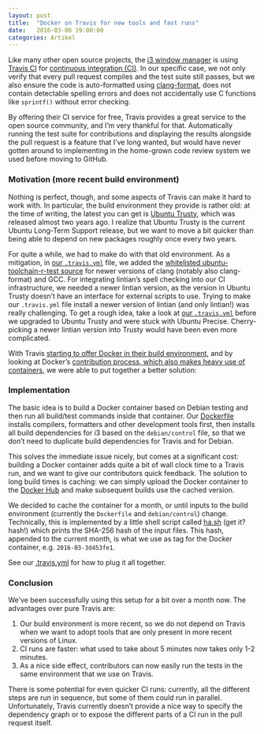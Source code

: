 ```yaml
---
layout: post
title:  "Docker on Travis for new tools and fast runs"
date:   2016-03-06 19:00:00
categories: Artikel
---
```


<p>
Like many other open source projects, the <a href="https://i3wm.org/">i3 window
manager</a> is using <a href="https://travis-ci.org/">Travis CI</a> for <a
href="https://en.wikipedia.org/wiki/Continuous_integration">continuous
integration (CI)</a>. In our specific case, we not only verify that every pull
request compiles and the test suite still passes, but we also ensure the code
is auto-formatted using <a
href="http://clang.llvm.org/docs/ClangFormat.html">clang-format</a>, does not
contain detectable spelling errors and does not accidentally use C functions
like <code>sprintf()</code> without error checking.
</p>

<p>
By offering their CI service for free, Travis provides a great service to the
open source community, and I’m very thankful for that. Automatically running
the test suite for contributions and displaying the results alongside the pull
request is a feature that I’ve long wanted, but would have never gotten around
to implementing in the home-grown code review system we used before moving to
GitHub.
</p>

<h3>Motivation (more recent build environment)</h3>

<p>
Nothing is perfect, though, and some aspects of Travis can make it hard to work
with. In particular, the build environment they provide is rather old: at the
time of writing, the latest you can get is <a
href="https://en.wikipedia.org/wiki/Ubuntu_(operating_system)#Releases">Ubuntu
Trusty</a>, which was released almost two years ago. I realize that Ubuntu
Trusty is the current Ubuntu Long-Term Support release, but we want to move a
bit quicker than being able to depend on new packages roughly once every two
years.
</p>

<p>
For quite a while, we had to make do with that old environment. As a
mitigation, in <a
href="https://github.com/i3/i3/blob/065ce6b8fcd3510033d81f5f3731a765e1324b91/.travis.yml">our
<code>.travis.yml</code></a> file, we added the <a
href="https://github.com/travis-ci/apt-source-whitelist">whitelisted
ubuntu-toolchain-r-test source</a> for newer versions of clang (notably also
clang-format) and GCC. For integrating lintian’s spell checking into our CI
infrastructure, we needed a newer lintian version, as the version in Ubuntu
Trusty doesn’t have an interface for external scripts to use. Trying to make
our <code>.travis.yml</code> file install a newer version of lintian (and only
lintian!) was really challenging. To get a rough idea, take a look at <a
href="https://github.com/i3/i3/blob/dd33cd36dd0d28f0b60fbc0366bb468c645e9e55/.travis.yml">our
<code>.travis.yml</code></a> before we upgraded to Ubuntu Trusty and were stuck
with Ubuntu Precise. Cherry-picking a newer lintian version into Trusty would
have been even more complicated.
</p>

<p>
With Travis <a
href="https://blog.travis-ci.com/2015-08-19-using-docker-on-travis-ci/">starting
to offer Docker in their build environment</a>, and by looking at Docker’s <a
href="https://docs.docker.com/opensource/project/set-up-dev-env/">contribution
process, which also makes heavy use of containers</a>, we were able to put
together a better solution:
</p>

<h3>Implementation</h3>

<p>
The basic idea is to build a Docker container based on Debian testing and then
run all build/test commands inside that container. Our <a
href="https://github.com/i3/i3/blob/fbfbdb8e124480bc90bbd6a8b59c1692c4ebd531/travis-build.Dockerfile">Dockerfile</a>
installs compilers, formatters and other development tools first, then installs
all build dependencies for i3 based on the <code>debian/control</code> file, so
that we don’t need to duplicate build dependencies for Travis and for Debian.
</p>

<p>
This solves the immediate issue nicely, but comes at a significant cost:
building a Docker container adds quite a bit of wall clock time to a Travis
run, and we want to give our contributors quick feedback. The solution to long
build times is caching: we can simply upload the Docker container to the <a
href="https://hub.docker.com/">Docker Hub</a> and make subsequent builds use
the cached version.
</p>

<p>
We decided to cache the container for a month, or until inputs to the build
environment (currently the <code>Dockerfile</code> and
<code>debian/control</code>) change. Technically, this is implemented by a
little shell script called <a
href="https://github.com/i3/i3/blob/fbfbdb8e124480bc90bbd6a8b59c1692c4ebd531/travis/ha.sh">ha.sh</a>
(get it? hash!) which prints the SHA-256 hash of the input files. This hash,
appended to the current month, is what we use as tag for the Docker container,
e.g. <code>2016-03-3d453fe1</code>.
</p>

<p>
See our <a
href="https://github.com/i3/i3/blob/42f5a6ce479968a8f95dd5a827524865094d6a5c/.travis.yml">.travis.yml</a>
for how to plug it all together.
</p>

<h3>Conclusion</h3>

<p>
We’ve been successfully using this setup for a bit over a month now. The
advantages over pure Travis are:
</p>

<ol>
<li>
Our build environment is more recent, so we do not depend on Travis when we
want to adopt tools that are only present in more recent versions of
Linux.
</li>
<li>
CI runs are faster: what used to take about 5 minutes now takes only 1-2
minutes.
</li>
<li>
As a nice side effect, contributors can now easily run the tests in the same
environment that we use on Travis.
</li>
</ol>

<p>
There is some potential for even quicker CI runs: currently, all the different
steps are run in sequence, but some of them could run in parallel.
Unfortunately, Travis currently doesn’t provide a nice way to specify the
dependency graph or to expose the different parts of a CI run in the pull
request itself.
</p>
